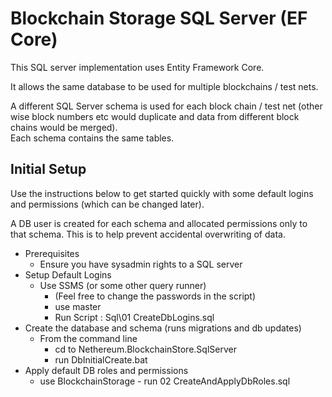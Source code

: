 ﻿#  Blockchain Storage SQL Server (EF Core)

This SQL server implementation uses Entity Framework Core.

It allows the same database to be used for multiple blockchains / test nets.  

A different SQL Server schema is used for each block chain / test net (other wise block numbers etc would duplicate and data from different block chains would be merged).  
Each schema contains the same tables.

## Initial Setup

Use the instructions below to get started quickly with some default logins and permissions (which can be changed later).

A DB user is created for each schema and allocated permissions only to that schema.  This is to help prevent accidental overwriting of data.

* Prerequisites
	* Ensure you have sysadmin rights to a SQL server
* Setup Default Logins
	* Use SSMS (or some other query runner)
		* (Feel free to change the passwords in the script)
		* use master
		* Run Script : Sql\01 CreateDbLogins.sql
* Create the database and schema (runs migrations and db updates)
	* From the command line 
		* cd to Nethereum.BlockchainStore.SqlServer 
		* run DbInitialCreate.bat
* Apply default DB roles and permissions
	* use BlockchainStorage - run 02 CreateAndApplyDbRoles.sql